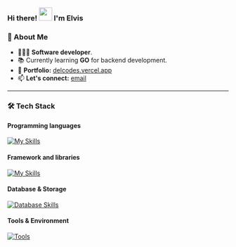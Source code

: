 ### Hi there! <img src="https://raw.githubusercontent.com/MartinHeinz/MartinHeinz/master/wave.gif" width="30px"> I'm Elvis

### 🚀 About Me
- 👨🏻‍💻 **Software developer**.
- 📚 Currently learning **GO** for backend development.
- 💼 **Portfolio:** [delcodes.vercel.app](https://delcodes.vercel.app)
- 📫 **Let's connect:** [email](mailto:delafiado@gmail.com)

----
### 🛠️ Tech Stack

#### Programming languages
[![My Skills](https://skillicons.dev/icons?i=javascript,typescript,bash,html,css,python&theme=dark)](https://skillicons.dev)

#### Framework and libraries
[![My Skills](https://skillicons.dev/icons?i=react,nextjs,tailwind,nodejs,express&theme=dark)](https://skillicons.dev)

#### Database & Storage
[![Database Skills](https://skillicons.dev/icons?i=postgres,supabase,prisma&theme=dark)](https://skillicons.dev)

#### Tools & Environment
[![Tools](https://skillicons.dev/icons?i=git,github,docker,vercel,linux,neovim,vscode&theme=dark)](https://skillicons.dev)

<!-- ### 👨🏻‍💻 Techs and Tools -->
<!-- ---- -->
<!-- [![My Skills](https://skillicons.dev/icons?i=typescript,javascript,react,nextjs,tailwindcss,html,css,styledcomponents,nodejs,expressjs,postgresql,mysql,supabase,firebase,mongodb,prisma,jest,docker,jenkins,figma&theme=light&perline=10)](https://skillicons.dev) -->
